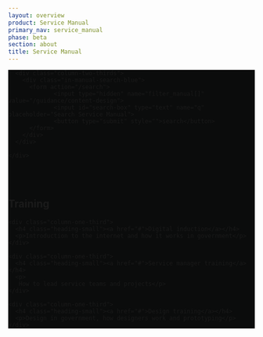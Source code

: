 ```yaml
---
layout: overview
product: Service Manual
primary_nav: service_manual
phase: beta
section: about
title: Service Manual
---
```


<div class="product-style" style="padding-bottom: 0px; background: #0B0C0C;">
  <div id="content" style="padding-bottom: 36px;">
    <div class="grid-row">

      <div class="column-two-thirds">
        <div class="in-manual-search-blue">
          <form action="/search">
                 <input type="hidden" name="filter_manual[]" value="/guidance/content-design">
                 <input id="search-box" type="text" name="q" placeholder="Search Service Manual">
                 <button type="submit" style="">search</button>
          </form>
        </div>
      </div>

    </div>
  </div>
</div>

<main id="content" role="main">

<!-- Top: Training -->

<div class="grid-row" id="training">
  <div class="column-one-third">
    <h2 class="heading-medium">Training</h2>
  </div>
</div>


<div class="grid-row">

    <div class="column-one-third">
      <h4 class="heading-small"><a href="#">Digital induction</a></h4>
      <p>Introduction to the internet and how it works in government</p>
    </div>

    <div class="column-one-third">
      <h4 class="heading-small"><a href="#">Service manager training</a></h4>
      <p>
       How to lead service teams and projects</p>
    </div>

    <div class="column-one-third">
      <h4 class="heading-small"><a href="#">Design training</a></h4>
      <p>Design in government, how designers work and prototyping</p>
    </div>

</div>

<!-- Bottom: Training -->

</main>